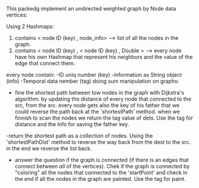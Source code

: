 This packedg implement an undirected weighted graph by Node data vertices:

Using 2 Hashmaps:
1. contains < node ID (key) , node_info> --> list of all the nodes in the graph.
2. contains < node ID (key) , < node ID (key) , Double > --> every node have his own Hashmap
 that represent his neighbors and the value of the edge that connect them.

every node contain:
-ID uniq number (key) 
-information as String object (info)
-Temporal data nember (tag)
doing sum manipulation on graphs:

- fine the shortest path between tow nodes in the graph with Dijkstra's algorithm.
 by updating the distance of every node that connected
 to the src, from the src.
 every node gets also the key of his father that we could reverse the path back at
 the 'shortestPath' method.
 when we finnish to scan the nodes we return the tag value of dets.
 Use the tag for distance and the Info for saving the father key.

-return the shortest path as a collection of  nodes.
 Using the 'shortestPathDist' method to reverse the way back from the dest to the src.
 in the end we reverse the list back.

- answer the question if the graph is connected (if there is an edges
that connect between *all* of the vertices).
 Chek if the graph is connected by "coloring" all the nodes that
 connected to the 'startPoint' and check in the end if all the nodes
 in the graph are painted.
 Use the tag for paint.
